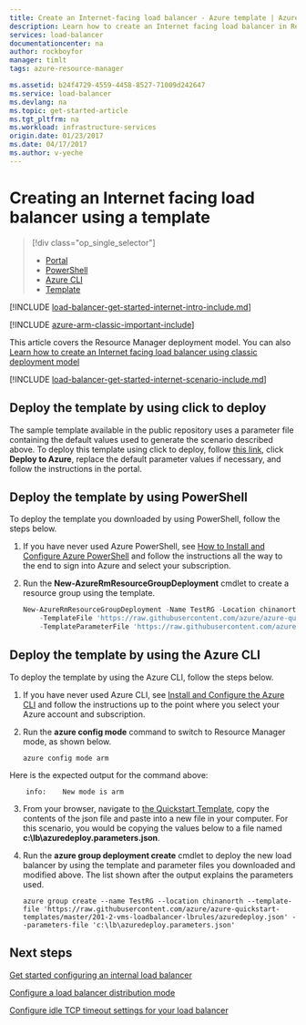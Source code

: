 ```yaml
---
title: Create an Internet-facing load balancer - Azure template | Azure
description: Learn how to create an Internet facing load balancer in Resource Manager using a template
services: load-balancer
documentationcenter: na
author: rockboyfor
manager: timlt
tags: azure-resource-manager

ms.assetid: b24f4729-4559-4458-8527-71009d242647
ms.service: load-balancer
ms.devlang: na
ms.topic: get-started-article
ms.tgt_pltfrm: na
ms.workload: infrastructure-services
origin.date: 01/23/2017
ms.date: 04/17/2017
ms.author: v-yeche
---
```


# Creating an Internet facing load balancer using a template
> [!div class="op_single_selector"]
>- [Portal](./load-balancer-get-started-internet-portal.md)
>- [PowerShell](./load-balancer-get-started-internet-arm-ps.md)
>- [Azure CLI](./load-balancer-get-started-internet-arm-cli.md)
>- [Template](./load-balancer-get-started-internet-arm-template.md)

[!INCLUDE [load-balancer-get-started-internet-intro-include.md](../../includes/load-balancer-get-started-internet-intro-include.md)]

[!INCLUDE [azure-arm-classic-important-include](../../includes/azure-arm-classic-important-include.md)]

This article covers the Resource Manager deployment model. You can also [Learn how to create an Internet facing load balancer using classic deployment model](./load-balancer-get-started-internet-classic-portal.md)

[!INCLUDE [load-balancer-get-started-internet-scenario-include.md](../../includes/load-balancer-get-started-internet-scenario-include.md)]

## Deploy the template by using click to deploy

The sample template available in the public repository uses a parameter file containing the default values used to generate the scenario described above. To deploy this template using click to deploy, follow [this link](https://github.com/Azure/azure-quickstart-templates/tree/master/201-2-vms-loadbalancer-natrules), click **Deploy to Azure**, replace the default parameter values if necessary, and follow the instructions in the portal.

## Deploy the template by using PowerShell

To deploy the template you downloaded by using PowerShell, follow the steps below.

1. If you have never used Azure PowerShell, see [How to Install and Configure Azure PowerShell](https://docs.microsoft.com/powershell/azureps-cmdlets-docs) and follow the instructions all the way to the end to sign into Azure and select your subscription.
2. Run the **New-AzureRmResourceGroupDeployment** cmdlet to create a resource group using the template.

    ```powershell
    New-AzureRmResourceGroupDeployment -Name TestRG -Location chinanorth `
        -TemplateFile 'https://raw.githubusercontent.com/azure/azure-quickstart-templates/master/201-2-vms-loadbalancer-lbrules/azuredeploy.json' `
        -TemplateParameterFile 'https://raw.githubusercontent.com/azure/azure-quickstart-templates/master/201-2-vms-loadbalancer-lbrules/azuredeploy.parameters.json'
    ```

## Deploy the template by using the Azure CLI

To deploy the template by using the Azure CLI, follow the steps below.

1. If you have never used Azure CLI, see [Install and Configure the Azure CLI](../cli-install-nodejs.md) and follow the instructions up to the point where you select your Azure account and subscription.
2. Run the **azure config mode** command to switch to Resource Manager mode, as shown below.

    ```azurecli
    azure config mode arm
    ```

Here is the expected output for the command above:

```
    info:    New mode is arm
```

3. From your browser, navigate to [the Quickstart Template](https://github.com/Azure/azure-quickstart-templates/tree/master/201-2-vms-loadbalancer-lbrules), copy the contents of the json file and paste into a new file in your computer. For this scenario, you would be copying the values below to a file named **c:\lb\azuredeploy.parameters.json**.
4. Run the **azure group deployment create** cmdlet to deploy the new load balancer by using the template and parameter files you downloaded and modified above. The list shown after the output explains the parameters used.

    ```azurecli
    azure group create --name TestRG --location chinanorth --template-file 'https://raw.githubusercontent.com/azure/azure-quickstart-templates/master/201-2-vms-loadbalancer-lbrules/azuredeploy.json' --parameters-file 'c:\lb\azuredeploy.parameters.json'
    ```

## Next steps

[Get started configuring an internal load balancer](./load-balancer-get-started-ilb-arm-ps.md)

[Configure a load balancer distribution mode](./load-balancer-distribution-mode.md)

[Configure idle TCP timeout settings for your load balancer](./load-balancer-tcp-idle-timeout.md)